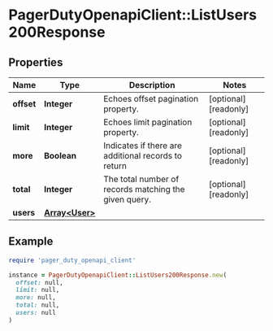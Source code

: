# PagerDutyOpenapiClient::ListUsers200Response

## Properties

| Name | Type | Description | Notes |
| ---- | ---- | ----------- | ----- |
| **offset** | **Integer** | Echoes offset pagination property. | [optional][readonly] |
| **limit** | **Integer** | Echoes limit pagination property. | [optional][readonly] |
| **more** | **Boolean** | Indicates if there are additional records to return | [optional][readonly] |
| **total** | **Integer** | The total number of records matching the given query. | [optional][readonly] |
| **users** | [**Array&lt;User&gt;**](User.md) |  |  |

## Example

```ruby
require 'pager_duty_openapi_client'

instance = PagerDutyOpenapiClient::ListUsers200Response.new(
  offset: null,
  limit: null,
  more: null,
  total: null,
  users: null
)
```

